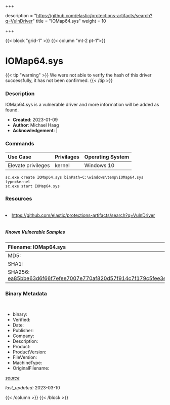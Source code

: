 +++

description = "https://github.com/elastic/protections-artifacts/search?q=VulnDriver"
title = "IOMap64.sys"
weight = 10

+++


{{< block "grid-1" >}}
{{< column "mt-2 pt-1">}}




# IOMap64.sys 


{{< tip "warning" >}}
We were not able to verify the hash of this driver successfully, it has not been confirmed.
{{< /tip >}}




### Description


IOMap64.sys is a vulnerable driver and more information will be added as found.


- **Created**: 2023-01-09
- **Author**: Michael Haag
- **Acknowledgement**:  | [](https://twitter.com/)

### Commands

| Use Case | Privilages | Operating System | 
|:---- | ---- | ---- |
| Elevate privileges | kernel | Windows 10 |

```
sc.exe create IOMap64.sys binPath=C:\windows\temp\IOMap64.sys type=kernel
sc.exe start IOMap64.sys
```

### Resources
<br>


<li><a href=" https://github.com/elastic/protections-artifacts/search?q=VulnDriver"> https://github.com/elastic/protections-artifacts/search?q=VulnDriver</a></li>


<br>


##### Known Vulnerable Samples

| Filename: IOMap64.sys |
|:---- |
|MD5: <a href="https://www.virustotal.com/gui/file/{&#39;Filename&#39;: &#39;IOMap64.sys&#39;, &#39;MD5&#39;: &#39;&#39;, &#39;SHA1&#39;: &#39;&#39;, &#39;SHA256&#39;: &#39;ea85bbe63d6f66f7efee7007e770af820d57f914c7f179c5fee3ef2845f19c41&#39;}"></a>|
|SHA1: <a href="https://www.virustotal.com/gui/file/{&#39;Filename&#39;: &#39;IOMap64.sys&#39;, &#39;MD5&#39;: &#39;&#39;, &#39;SHA1&#39;: &#39;&#39;, &#39;SHA256&#39;: &#39;ea85bbe63d6f66f7efee7007e770af820d57f914c7f179c5fee3ef2845f19c41&#39;}"></a>|
|SHA256: <a href="https://www.virustotal.com/gui/file/{&#39;Filename&#39;: &#39;IOMap64.sys&#39;, &#39;MD5&#39;: &#39;&#39;, &#39;SHA1&#39;: &#39;&#39;, &#39;SHA256&#39;: &#39;ea85bbe63d6f66f7efee7007e770af820d57f914c7f179c5fee3ef2845f19c41&#39;}">ea85bbe63d6f66f7efee7007e770af820d57f914c7f179c5fee3ef2845f19c41</a>|




### Binary Metadata
<br>

- binary: 
- Verified: 
- Date: 
- Publisher: 
- Company: 
- Description: 
- Product: 
- ProductVersion: 
- FileVersion: 
- MachineType: 
- OriginalFilename: 

[*source*](https://github.com/magicsword-io/LOLDrivers/tree/main/yaml/iomap64.sys.yml)

*last_updated:* 2023-03-10


{{< /column >}}
{{< /block >}}
